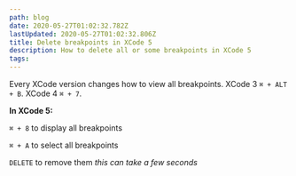 ```yaml
---
path: blog
date: 2020-05-27T01:02:32.782Z
lastUpdated: 2020-05-27T01:02:32.806Z
title: Delete breakpoints in XCode 5
description: How to delete all or some breakpoints in XCode 5
tags:
---
```


Every XCode version changes how to view all breakpoints. XCode 3 `⌘ + ALT + B`. XCode 4 `⌘ + 7`.

**In XCode 5:**

`⌘ + 8` to display all breakpoints

`⌘ + A` to select all breakpoints

`DELETE` to remove them _this can take a few seconds_
